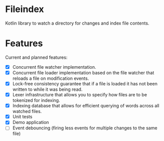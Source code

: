 # Fileindex

Kotlin library to watch a directory for changes and index file contents.

# Features

Current and planned features:

- [X] Concurrent file watcher implementation.
- [X] Concurrent file loader implementation based on the file watcher that reloads a file on modification events.
- [X] Lock-free consistency guarantee that if a file is loaded it has not been written to while it was being read.
- [X] Lexer infrastructure that allows you to specify how files are to be tokenized for indexing. 
- [X] Indexing database that allows for efficient querying of words across all watched files.
- [X] Unit tests
- [X] Demo application
- [ ] Event debouncing (firing less events for multiple changes to the same file)
